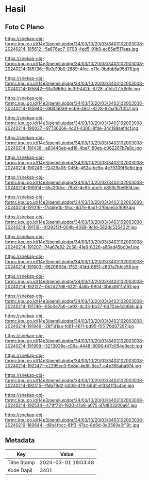 # Hasil

## Foto C Plano

https://sirekap-obj-formc.kpu.go.id/14e3/pemilu/pdpr/34/03/10/20/03/3403102003008-20240214-185612--5a676ec7-0708-4ed5-91b8-ec65af517eaa.jpg

https://sirekap-obj-formc.kpu.go.id/14e3/pemilu/pdpr/34/03/10/20/03/3403102003008-20240214-185736--9b7d19b0-2889-4fcc-b7fc-9bdbb5a95d76.jpg

https://sirekap-obj-formc.kpu.go.id/14e3/pemilu/pdpr/34/03/10/20/03/3403102003008-20240214-185842--9fa0666d-5c30-4d2b-8728-a15fc277d56e.jpg

https://sirekap-obj-formc.kpu.go.id/14e3/pemilu/pdpr/34/03/10/20/03/3403102003008-20240214-185940--3880a039-ec66-48c1-8228-97aaf67f0fc1.jpg

https://sirekap-obj-formc.kpu.go.id/14e3/pemilu/pdpr/34/03/10/20/03/3403102003008-20240214-190037--97736366-4c21-4300-8fde-34c198aef4cf.jpg

https://sirekap-obj-formc.kpu.go.id/14e3/pemilu/pdpr/34/03/10/20/03/3403102003008-20240214-191438--a83446eb-ed18-4be7-80eb-c062267b7e8c.jpg

https://sirekap-obj-formc.kpu.go.id/14e3/pemilu/pdpr/34/03/10/20/03/3403102003008-20240214-190246--f2426a06-045b-462a-be9a-4e79309f6e8d.jpg

https://sirekap-obj-formc.kpu.go.id/14e3/pemilu/pdpr/34/03/10/20/03/3403102003008-20240214-190914--55c20dcc-79b3-4e95-abc5-e859cf8e65f4.jpg

https://sirekap-obj-formc.kpu.go.id/14e3/pemilu/pdpr/34/03/10/20/03/3403102003008-20240214-191016--f7da8e1b-19cc-4d78-8ad1-2f6eae551699.jpg

https://sirekap-obj-formc.kpu.go.id/14e3/pemilu/pdpr/34/03/10/20/03/3403102003008-20240214-191119--d1393f2f-604b-4089-9c1d-582dc535432f.jpg

https://sirekap-obj-formc.kpu.go.id/14e3/pemilu/pdpr/34/03/10/20/03/3403102003008-20240214-191207--74a67e92-2c58-41e8-8326-a86ad45bc0e1.jpg

https://sirekap-obj-formc.kpu.go.id/14e3/pemilu/pdpr/34/03/10/20/03/3403102003008-20240214-191603--6620863d-1752-41dd-8851-c837a7bfcc56.jpg

https://sirekap-obj-formc.kpu.go.id/14e3/pemilu/pdpr/34/03/10/20/03/3403102003008-20240214-192127--0b2d27d6-622f-4a6b-9904-0bea0811a193.jpg

https://sirekap-obj-formc.kpu.go.id/14e3/pemilu/pdpr/34/03/10/20/03/3403102003008-20240214-191746--05b0e7b6-ce92-4c33-bb37-6d70ae4cb6bb.jpg

https://sirekap-obj-formc.kpu.go.id/14e3/pemilu/pdpr/34/03/10/20/03/3403102003008-20240214-191849--28f1d1aa-fd61-4611-bd95-f05176d67297.jpg

https://sirekap-obj-formc.kpu.go.id/14e3/pemilu/pdpr/34/03/10/20/03/3403102003008-20240214-191958--3273938e-c06a-4448-9006-f47b954e9ecb.jpg

https://sirekap-obj-formc.kpu.go.id/14e3/pemilu/pdpr/34/03/10/20/03/3403102003008-20240214-192247--c2295cc0-6e8e-4e8f-9ec7-c4e355aba974.jpg

https://sirekap-obj-formc.kpu.go.id/14e3/pemilu/pdpr/34/03/10/20/03/3403102003008-20240214-192415--ffdb79d2-b006-411f-b9df-e13341f3c4ce.jpg

https://sirekap-obj-formc.kpu.go.id/14e3/pemilu/pdpr/34/03/10/20/03/3403102003008-20240214-192534--471ff781-f920-41b9-a075-87d803200a61.jpg

https://sirekap-obj-formc.kpu.go.id/14e3/pemilu/pdpr/34/03/10/20/03/3403102003008-20240216-160644--d9b4fbcc-81f3-47ac-8d6d-0e3560e0f19c.jpg


## Metadata

| Key        | Value               |
| ---------- | ------------------- |
| Time Stamp | 2024-03-01 19:03:48 |
| Kode Dapil | 3401                |



